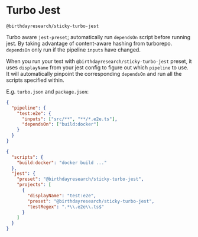 # Turbo Jest

`@birthdayresearch/sticky-turbo-jest`

Turbo aware `jest-preset`; automatically run `dependsOn` script before running jest. By taking advantage of
content-aware hashing from turborepo. `dependsOn` only run if the pipeline `inputs` have changed.

When you run your test with `@birthdayresearch/sticky-turbo-jest` preset, it uses `displayName` from your jest config to
figure out which `pipeline` to use. It will automatically pinpoint the corresponding `dependsOn` and run all the scripts
specified within.

E.g. `turbo.json` and `package.json`:

```json
{
  "pipeline": {
    "test:e2e": {
      "inputs": ["src/**", "**/*.e2e.ts"],
      "dependsOn": ["build:docker"]
    }
  }
}
```

```json
{
  "scripts": {
    "build:docker": "docker build ..."
  },
  "jest": {
    "preset": "@birthdayresearch/sticky-turbo-jest",
    "projects": [
      {
        "displayName": "test:e2e",
        "preset": "@birthdayresearch/sticky-turbo-jest",
        "testRegex": ".*\\.e2e\\.ts$"
      }
    ]
  }
}
```

